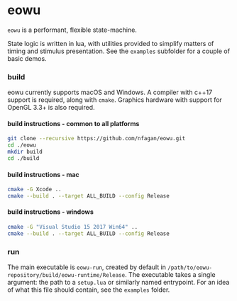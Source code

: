 # eowu

`eowu` is a performant, flexible state-machine. 

State logic is written in lua, with utilities provided to simplify matters of timing and stimulus presentation. See the `examples` subfolder for a couple of basic demos.

### build

eowu currently supports macOS and Windows. A compiler with c++17 support is required, along with `cmake`. Graphics hardware with support for OpenGL 3.3+ is also required.

#### build instructions - common to all platforms
```bash
git clone --recursive https://github.com/nfagan/eowu.git
cd ./eowu
mkdir build
cd ./build
```

#### build instructions - mac
```bash
cmake -G Xcode ..
cmake --build . --target ALL_BUILD --config Release
```

#### build instructions - windows
```bash
cmake -G "Visual Studio 15 2017 Win64" ..
cmake --build . --target ALL_BUILD --config Release
```

### run

The main executable is `eowu-run`, created by default in `/path/to/eowu-repository/build/eowu-runtime/Release`. The executable takes a single argument: the path to a `setup.lua` or similarly named entrypoint. For an idea of what this file should contain, see the `examples` folder.